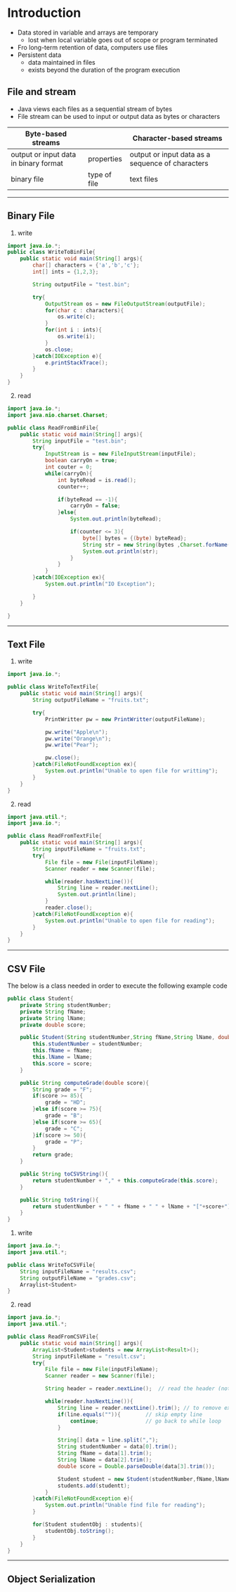 # Introduction
- Data stored in variable and arrays are temporary
    - lost when local variable goes out of scope or program terminated
- Fro long-term retention of data, computers use files
- Persistent data 
    - data maintained in files
    - exists beyond the duration of the program execution

## File and stream
- Java views each files as a sequential stream of bytes
- File stream can be used to input or output data as bytes or characters

|Byte-based streams||Character-based streams|
|---|---|---|
|output or input data in binary format|properties|output or input data as a sequence of characters|
|binary file|type of file|text files|

---
## Binary File
1. write
```java
import java.io.*;
public class WriteToBinFile{
    public static void main(String[] args){
        char[] characters = {'a','b','c'};
        int[] ints = {1,2,3};

        String outputFile = "test.bin";

        try{
            OutputStream os = new FileOutputStream(outputFile);
            for(char c : characters){
                os.write(c);
            }
            for(int i : ints){
                os.write(i);
            }
            os.close;
        }catch(IOException e){
            e.printStackTrace();
        }
    }
}
```
2. read
```java
import java.io.*;
import java.nio.charset.Charset;

public class ReadFromBinFile{
    public static void main(String[] args){
        String inputFile = "test.bin";
        try{
            InputStream is = new FileInputStream(inputFile);
            boolean carryOn = true;
            int couter = 0;
            while(carryOn){
                int byteRead = is.read();
                counter++;

                if(byteRead == -1){
                    carryOn = false;
                }else{
                    System.out.println(byteRead);

                    if(counter <= 3){
                        byte[] bytes = {(byte) byteRead};
                        String str = new String(bytes ,Charset.forName("UTF-8"));
                        System.out.println(str);
                    }
                }
            }
        }catch(IOException ex){
            System.out.println("IO Exception");

        }
    }

}
```

---
## Text File
1. write
```java
import java.io.*;

public class WriteToTextFile{
    public static void main(String[] args){
        String outputFileName = "fruits.txt";

        try{
            PrintWritter pw = new PrintWritter(outputFileName);

            pw.write("Apple\n");
            pw.write("Orange\n");
            pw.write("Pear");

            pw.close();
        }catch(FileNotFoundException ex){
            System.out.println("Unable to open file for writting");
        }
    }
}
```
2. read
```java
import java.util.*;
import java.io.*;

public class ReadFromTextFile{
    public static void main(String[] args){
        String inputFileName = "fruits.txt";
        try{
            File file = new File(inputFileName);
            Scanner reader = new Scanner(file);

            while(reader.hasNextLine()){
                String line = reader.nextLine();
                System.out.println(line);
            }
            reader.close();
        }catch(FileNotFoundException e){
            System.out.println("Unable to open file for reading");
        }
    }
}
```
---
## CSV File
The below is a class needed in order to execute the following example code
```java
public class Student{
    private String studentNumber;
    private String fName;
    private String lName;
    private double score;

    public Student(String studentNumber,String fName,String lName, double score;){
        this.studentNumber = studentNumber;
        this.fName = fName;
        this.lName = lName;
        this.score = score;
    }

    public String computeGrade(double score){
        String grade = "F";
        if(score >= 85){
            grade = "HD";
        }else if(score >= 75){
            grade = "B";
        }else if(score >= 65){
            grade = "C";
        }if(score >= 50){
            grade = "P";
        }
        return grade;
    }

    public String toCSVString(){
        return studentNumber + "," + this.computeGrade(this.score);
    }

    public String toString(){
        return studentNumber + " " + fName + " " + lName + "["+score+"]\n";
    }
}
```
1. write  
```java
import java.io.*;
import java.util.*;

public class WriteToCSVFile{
    String inputFileName = "results.csv";
    String outputFileName = "grades.csv";
    Arraylist<Student>
}
```
2. read
```java
import java.io.*;
import java.util.*;

public class ReadFromCSVFile{
    public static void main(String[] args){
        ArrayList<Student>students = new ArrayList<Result>();
        String inputFileName = "result.csv";
        try{
            File file = new File(inputFileName);
            Scanner reader = new Scanner(file);

            String header = reader.nextLine();  // read the header (not necessary needed depend on whether there is a header in the csv file or not)

            while(reader.hasNextLine()){
                String line = reader.nextLine().trim(); // to remove exra beginning and ending white spaces
                if(line.equals("")){        // skip empty line
                    continue;               // go back to while loop
                }

                String[] data = line.split(",");
                String studentNumber = data[0].trim();
                String fName = data[1].trim();
                String lName = data[2].trim();
                double score = Double.parseDouble(data[3].trim());

                Student student = new Student(studentNumber,fName,lName,score);
                students.add(studentt);
            }
        }catch(FileNotFoundException e){
            System.out.println("Unable find file for reading");
        }

        for(Student studentObj : students){
            studentObj.toString();
        }
    }
}
```
---
## Object Serialization